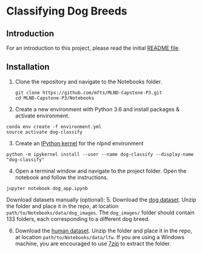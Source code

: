 # Classifying Dog Breeds

## Introduction

For an introduction to this project, please read the initial [README file](https://github.com/mfts/MLND-Capstone-P3/blob/master/README.md). 

## Installation 

1. Clone the repository and navigate to the Notebooks folder.
	
	```	
	git clone https://github.com/mfts/MLND-Capstone-P3.git
	cd MLND-Capstone-P3/Notebooks
	```
	
2. Create a new environment with Python 3.6 and install packages & activate environment.
  ```
  conda env create -f environment.yml
  source activate dog-classify
  ```

3. Create an [IPython kernel](http://ipython.readthedocs.io/en/stable/install/kernel_install.html) for the nlpnd environment
  ```
  python -m ipykernel install --user --name dog-classify --display-name "dog-classify"
  ```

4. Open a terminal window and navigate to the project folder. Open the notebook and follow the instructions.
  ```
  jupyter notebook dog_app.ipynb
  ```

Download datasets manually (optional):
5. Download the [dog dataset](https://s3-us-west-1.amazonaws.com/udacity-aind/dog-project/dogImages.zip).  Unzip the folder and place it in the repo, at location `path/to/Notebooks/data/dog_images`.  The `dog_images/` folder should contain 133 folders, each corresponding to a different dog breed.

6. Download the [human dataset](http://vis-www.cs.umass.edu/lfw/lfw.tgz).  Unzip the folder and place it in the repo, at location `path/to/Notebooks/data/lfw`.  If you are using a Windows machine, you are encouraged to use [7zip](http://www.7-zip.org/) to extract the folder. 